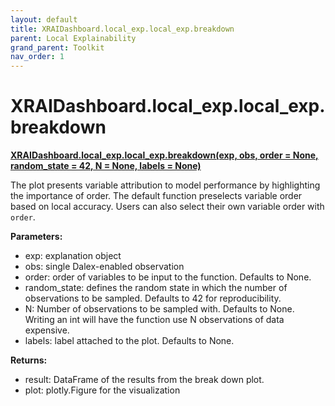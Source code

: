 ```yaml
---
layout: default
title: XRAIDashboard.local_exp.local_exp.breakdown
parent: Local Explainability
grand_parent: Toolkit
nav_order: 1
---
```


# XRAIDashboard.local_exp.local_exp.breakdown
**[XRAIDashboard.local_exp.local_exp.breakdown(exp, obs, order = None, random_state = 42, N = None, labels = None)](https://github.com/gaberamolete/XRAIDashboard/blob/main/local_exp/local_exp.py)**


The plot presents variable attribution to model performance by highlighting the importance of order. The default function preselects variable order based on local accuracy. Users can also select their own variable order with `order`.


**Parameters:**
- exp: explanation object
- obs: single Dalex-enabled observation
- order: order of variables to be input to the function. Defaults to None.
- random_state: defines the random state in which the number of observations to be sampled. Defaults to 42 for reproducibility.
- N: Number of observations to be sampled with. Defaults to None. Writing an int will have the function use N observations of data expensive.
- labels: label attached to the plot. Defaults to None.

**Returns:**
- result: DataFrame of the results from the break down plot.
- plot: plotly.Figure for the visualization